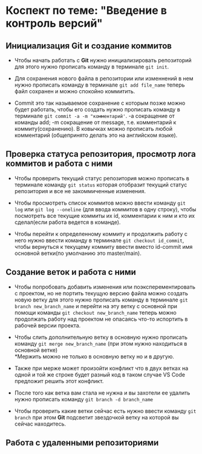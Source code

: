 # Коспект по теме: "Введение в контроль версий"

## Инициализация **Git** и создание коммитов

* Чтобы начать работать с **Git** нужно инициализировать репозиторий для этого нужно прописать команду в терминале `git init`.

* Для сохранения нового файла в репозитории или изменнений в нем нужно прописать команду в терминале `git add file_name` теперь файл сохранен и можно спокойно коммитить.

* Commit это так называемое сохранение с которым позже можно будет работать, чтобы его создать нужно прописать команду в терминале `git commit -a -m "комментарий'`. -a сокращение от команды add; -m сокращение от message, т.е. комментарий к коммиту(сохранению). В ковычках можно прописать любой комментарий (общепринято делать это на английском языке).

## Проверка статуса репозитория, просмотр лога коммитов и работа с ними

* Чтобы проверить текущий статус репозитория можно прописать в терминале команду `git status` которая отобразит текущий статус репозитория и все не закоммиченные изменения.

* Чтобы просмотреть список коммитов можно ввести команду `git log` или `git log --oneline` (для ввода коммитов в одну строку), чтобы посмотреть все текущие коммиты их id, комментарии к ним и кто их сделал(если работа ведется в команде).

* Чтобы перейти к определенному коммиту и продолжить работу с него нужно ввести команду в терминале `git checkout id_commit`, чтобы вернуться к текущему коммиту ввести вместо id-commit имя основной ветки(по умолчанию это master/main).

## Создание веток и работа с ними

* Чтобы попробовать добавить изменения или поэксперементировать с проектом, но не портить текущую версию файла можно создать новую ветку для этого нужно прописать команду в терминале `git branch new_branch_name` и перейти на эту ветку с основной при помощи команды `git checkout new_branch_name` теперь можно продолжать работу над проектом не опасаясь что-то испортить в рабочей версии проекта.

* Чтобы слить дополнительную ветку в основную нужно прописать команду `git merge new_branch_name` (при этом нужно находиться в основной ветке)\
*Мержить можно не только в основную ветку но и в другую.

* Также при мерже может произойти конфликт что в двух ветках на одной и той же строке будет разный код в таком случае VS Code предложит решить этот конфликт.

* После того как ветка вам стала не нужна и вы захотели ее удалить нужно прописать команду `git branch -d branch_name`

* Чтобы проверить какие ветки сейчас есть нужно ввести команду `git branch` при этом **Git** подсветит звездочкой ветку на которой вы сейчас находитесь.

## Работа с удаленными репозиториями